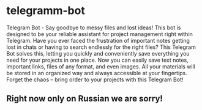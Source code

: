 # telegramm-bot
Telegram Bot - Say goodbye to messy files and lost ideas! This bot is designed to be your reliable assistant for project management right within Telegram. Have you ever faced the frustration of important notes getting lost in chats or having to search endlessly for the right files? This Telegram Bot solves this, letting you quickly and conveniently save everything you need for your projects in one place. Now you can easily save text notes, important links, files of any format, and even images. All your materials will be stored in an organized way and always accessible at your fingertips. Forget the chaos – bring order to your projects with this Telegram Bot!
## Right now only on Russian we are sorry!
